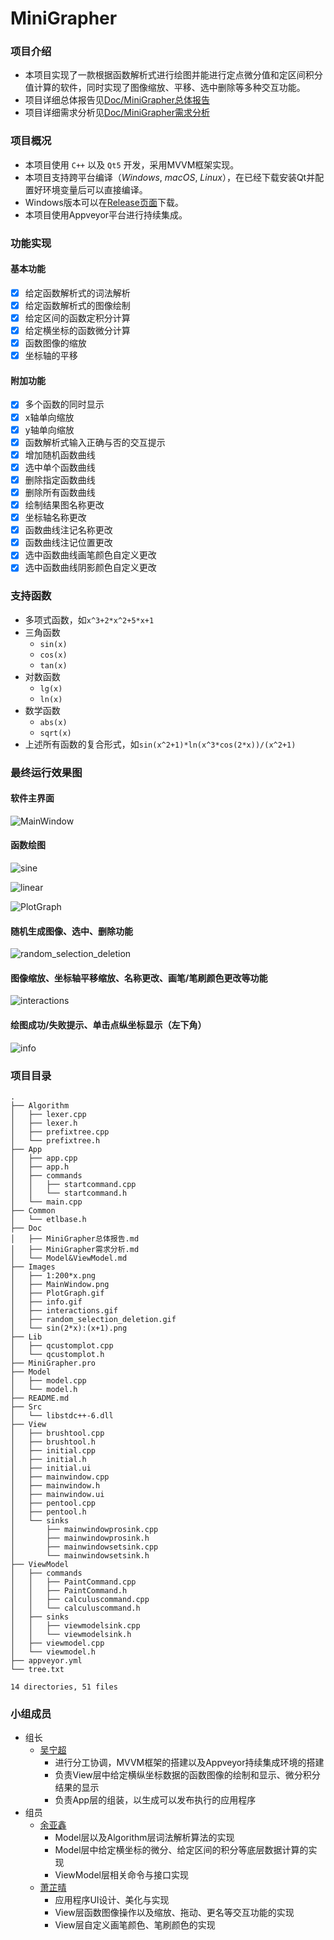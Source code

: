 # MiniGrapher

### 项目介绍

- 本项目实现了一款根据函数解析式进行绘图并能进行定点微分值和定区间积分值计算的软件，同时实现了图像缩放、平移、选中删除等多种交互功能。
- 项目详细总体报告见[Doc/MiniGrapher总体报告](https://github.com/CcCody/MiniGrapher/raw/master/Doc/MiniGrapher总体报告.md)
- 项目详细需求分析见[Doc/MiniGrapher需求分析](https://github.com/CcCody/MiniGrapher/raw/master/Doc/MiniGrapher需求分析.md)

### 项目概况

- 本项目使用 `C++` 以及 `Qt5` 开发，采用MVVM框架实现。
- 本项目支持跨平台编译（*Windows*, *macOS*, *Linux*），在已经下载安装Qt并配置好环境变量后可以直接编译。
- Windows版本可以在[Release页面](https://github.com/CcCody/MiniGrapher/releases)下载。
- 本项目使用Appveyor平台进行持续集成。

### 功能实现

#### 基本功能

- [x] 给定函数解析式的词法解析
- [x] 给定函数解析式的图像绘制
- [x] 给定区间的函数定积分计算
- [x] 给定横坐标的函数微分计算
- [x] 函数图像的缩放
- [x] 坐标轴的平移

#### 附加功能

- [x] 多个函数的同时显示
- [x] x轴单向缩放
- [x] y轴单向缩放
- [x] 函数解析式输入正确与否的交互提示
- [x] 增加随机函数曲线
- [x] 选中单个函数曲线
- [x] 删除指定函数曲线
- [x] 删除所有函数曲线
- [x] 绘制结果图名称更改
- [x] 坐标轴名称更改
- [x] 函数曲线注记名称更改
- [x] 函数曲线注记位置更改
- [x] 选中函数曲线画笔颜色自定义更改
- [x] 选中函数曲线阴影颜色自定义更改

### 支持函数

- 多项式函数，如`x^3+2*x^2+5*x+1`
- 三角函数 
  - `sin(x)`
  - `cos(x)`
  - `tan(x)`
- 对数函数
  - `lg(x)`
  - `ln(x)`
- 数学函数
  - `abs(x)`
  - `sqrt(x)`
- 上述所有函数的复合形式，如`sin(x^2+1)*ln(x^3*cos(2*x))/(x^2+1)`

### 最终运行效果图

#### 软件主界面

![MainWindow](https://github.com/CcCody/MiniGrapher/raw/master/Images/MainWindow.png)

#### 函数绘图

![sine](https://github.com/CcCody/MiniGrapher/raw/master/Images/sine.png)

![linear](https://github.com/CcCody/MiniGrapher/raw/master/Images/linear.png)

![PlotGraph](https://github.com/CcCody/MiniGrapher/raw/master/Images/PlotGraph.gif)

#### 随机生成图像、选中、删除功能

![random_selection_deletion](https://github.com/CcCody/MiniGrapher/raw/master/Images/random_selection_deletion.gif)

#### 图像缩放、坐标轴平移缩放、名称更改、画笔/笔刷颜色更改等功能

![interactions](https://github.com/CcCody/MiniGrapher/raw/master/Images/interactions.gif)

#### 绘图成功/失败提示、单击点纵坐标显示（左下角）

![info](https://github.com/CcCody/MiniGrapher/raw/master/Images/info.gif)

### 项目目录

```
.
├── Algorithm
│   ├── lexer.cpp
│   ├── lexer.h
│   ├── prefixtree.cpp
│   └── prefixtree.h
├── App
│   ├── app.cpp
│   ├── app.h
│   ├── commands
│   │   ├── startcommand.cpp
│   │   └── startcommand.h
│   └── main.cpp
├── Common
│   └── etlbase.h
├── Doc
│   ├── MiniGrapher总体报告.md
│   ├── MiniGrapher需求分析.md
│   └── Model&ViewModel.md
├── Images
│   ├── 1:200*x.png
│   ├── MainWindow.png
│   ├── PlotGraph.gif
│   ├── info.gif
│   ├── interactions.gif
│   ├── random_selection_deletion.gif
│   └── sin(2*x):(x+1).png
├── Lib
│   ├── qcustomplot.cpp
│   └── qcustomplot.h
├── MiniGrapher.pro
├── Model
│   ├── model.cpp
│   └── model.h
├── README.md
├── Src
│   └── libstdc++-6.dll
├── View
│   ├── brushtool.cpp
│   ├── brushtool.h
│   ├── initial.cpp
│   ├── initial.h
│   ├── initial.ui
│   ├── mainwindow.cpp
│   ├── mainwindow.h
│   ├── mainwindow.ui
│   ├── pentool.cpp
│   ├── pentool.h
│   └── sinks
│       ├── mainwindowprosink.cpp
│       ├── mainwindowprosink.h
│       ├── mainwindowsetsink.cpp
│       └── mainwindowsetsink.h
├── ViewModel
│   ├── commands
│   │   ├── PaintCommand.cpp
│   │   ├── PaintCommand.h
│   │   ├── calculuscommand.cpp
│   │   └── calculuscommand.h
│   ├── sinks
│   │   ├── viewmodelsink.cpp
│   │   └── viewmodelsink.h
│   ├── viewmodel.cpp
│   └── viewmodel.h
├── appveyor.yml
└── tree.txt

14 directories, 51 files
```
### 小组成员

- 组长
  - [吴宁超](https://github.com/CcCody)
    - 进行分工协调，MVVM框架的搭建以及Appveyor持续集成环境的搭建
    - 负责View层中给定横纵坐标数据的函数图像的绘制和显示、微分积分结果的显示
    - 负责App层的组装，以生成可以发布执行的应用程序
- 组员
  - [余亚鑫](https://github.com/ySilencex)
    - Model层以及Algorithm层词法解析算法的实现
    - Model层中给定横坐标的微分、给定区间的积分等底层数据计算的实现
    - ViewModel层相关命令与接口实现
  - [萧芷晴](https://github.com/crownX)
    - 应用程序UI设计、美化与实现
    - View层函数图像操作以及缩放、拖动、更名等交互功能的实现
    - View层自定义画笔颜色、笔刷颜色的实现